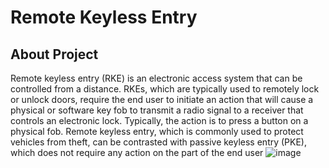 # Remote Keyless Entry
## About Project
Remote keyless entry (RKE) is an electronic access system that can be controlled from a distance. RKEs, which are typically used to remotely lock or unlock doors, require the end user to initiate an action that will cause a physical or software key fob to transmit a radio signal to a receiver that controls an electronic lock. Typically, the action is to press a button on a physical fob. Remote keyless entry, which is commonly used to protect vehicles from theft, can be contrasted with passive keyless entry (PKE), which does not require any action on the part of the end user
![image](https://user-images.githubusercontent.com/66207959/157815307-04f81586-dd2c-4843-99f1-66c67dd3cf35.png)

